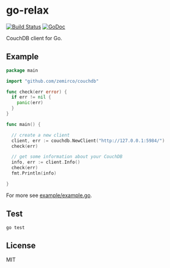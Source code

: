 
# go-relax

[![Build Status](https://travis-ci.org/zemirco/go-relax.svg)](https://travis-ci.org/zemirco/go-relax)
[![GoDoc](https://godoc.org/github.com/zemirco/go-relax?status.svg)](https://godoc.org/github.com/zemirco/go-relax)

CouchDB client for Go.

## Example

```go
package main

import "github.com/zemirco/couchdb"

func check(err error) {
  if err != nil {
    panic(err)
  }
}

func main() {

  // create a new client
  client, err := couchdb.NewClient("http://127.0.0.1:5984/")
  check(err)

  // get some information about your CouchDB
  info, err := client.Info()
  check(err)
  fmt.Println(info)

}
```

For more see
[example/example.go](https://github.com/zemirco/go-relax/blob/master/example/example.go).

## Test

`go test`

## License

MIT
